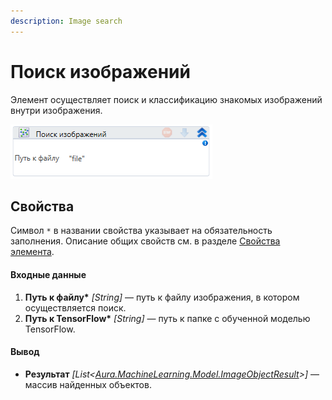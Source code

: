 ```yaml
---
description: Image search
---
```



# Поиск изображений

Элемент осуществляет поиск и классификацию знакомых изображений внутри изображения.

![](../../../resources/activities/extra/machine-learning/image-29.png)


## Свойства
Символ `*` в названии свойства указывает на обязательность заполнения. Описание общих свойств см. в разделе [Свойства элемента](https://docs.primo-rpa.ru/primo-rpa/primo-studio/process/elements#svoistva-elementa).

#### Входные данные

1. **Путь к файлу\*** *[String]* — путь к файлу изображения, в котором осуществляется поиск.
2. **Путь к TensorFlow\*** *[String]* — путь к папке с обученной моделью TensorFlow.

#### Вывод

* **Результат** *[List<[Aura.MachineLearning.Model.ImageObjectResult](https://docs.primo-rpa.ru/primo-rpa/g_elements/el_extra/els_machine_learning/datatypes/imageobjectresult)>]* — массив найденных объектов.



